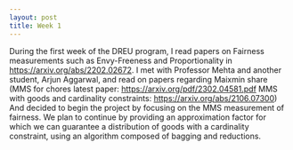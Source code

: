```yaml
---
layout: post
title: Week 1
---
```


During the first week of the DREU program, I read papers on Fairness measurements such as Envy-Freeness and Proportionality in https://arxiv.org/abs/2202.02672. I met with Professor Mehta and another student, Arjun Aggarwal, and read on papers regarding Maixmin share 
(MMS for chores latest paper: https://arxiv.org/pdf/2302.04581.pdf
MMS with goods and cardinality constraints: https://arxiv.org/abs/2106.07300) 
And decided to begin the project by focusing on the MMS measurement of fairness. We plan to continue by providing an approximation factor for which we can guarantee a distribution of goods with a cardinality constraint, using an algorithm composed of bagging and reductions. 
